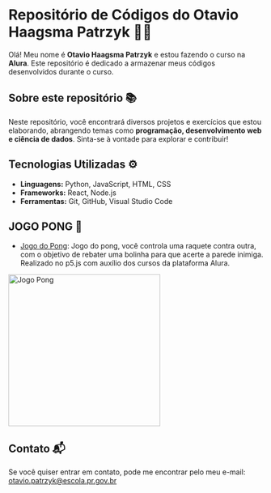 # Repositório de Códigos do Otavio Haagsma Patrzyk 👨‍💻

Olá! Meu nome é **Otavio Haagsma Patrzyk** e estou fazendo o curso na **Alura**. Este repositório é dedicado a armazenar meus códigos desenvolvidos durante o curso. 

## Sobre este repositório 📚

Neste repositório, você encontrará diversos projetos e exercícios que estou elaborando, abrangendo temas como **programação, desenvolvimento web e ciência de dados**. Sinta-se à vontade para explorar e contribuir!

## Tecnologias Utilizadas ⚙️

- **Linguagens:** Python, JavaScript, HTML, CSS
- **Frameworks:** React, Node.js
- **Ferramentas:** Git, GitHub, Visual Studio Code

## JOGO PONG 🏓
 - [Jogo do Pong](https://editor.p5js.org/otavio.patrzyk/full/WRgtpZ4XT): Jogo do pong, você controla uma raquete contra outra, com o objetivo de rebater uma bolinha para que acerte a parede inimiga. Realizado no p5.js com auxílio dos cursos da plataforma Alura.

<img src="https://cdn.dribbble.com/users/2092880/screenshots/6426030/pong_1.gif" alt="Jogo Pong" width="300"/>

## Contato 📬

Se você quiser entrar em contato, pode me encontrar pelo meu e-mail: otavio.patrzyk@escola.pr.gov.br
